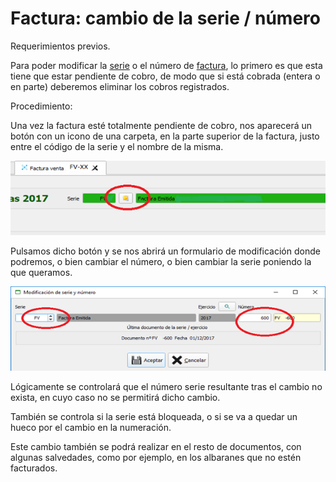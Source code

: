 # Factura: cambio de la serie / número

Requerimientos previos.

Para poder modificar la [serie](../../manuales/configuracion/series-de-documentos.md) o el número de [factura](../../manuales/albaranes/facturas.md), lo primero es que esta tiene que estar pendiente de cobro, de modo que si está cobrada (entera o en parte) deberemos eliminar los cobros registrados.

Procedimiento:

Una vez la factura esté totalmente pendiente de cobro, nos aparecerá un botón con un icono de una carpeta, en la parte superior de la factura, justo entre el código de la serie y el nombre de la misma.

![](<../../.gitbook/assets/image (13).png>)

Pulsamos dicho botón y se nos abrirá un formulario de modificación donde podremos, o bien cambiar el número, o bien cambiar la serie poniendo la que queramos.

![](<../../.gitbook/assets/image (14).png>)

Lógicamente se controlará que el número serie resultante tras el cambio no exista, en cuyo caso no se permitirá dicho cambio.

También se controla si la serie está bloqueada, o si se va a quedar un hueco por el cambio en la numeración.

Este cambio también se podrá realizar en el resto de documentos, con algunas salvedades, como por ejemplo, en los albaranes que no estén facturados.
